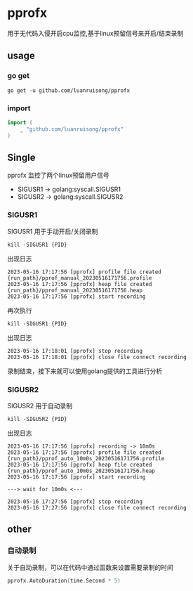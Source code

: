 # pprofx

用于无代码入侵开启cpu监控,基于linux预留信号来开启/结束录制

## usage

### go get

```shell
go get -u github.com/luanruisong/pprofx
```

### import

```go
import (
    _ "github.com/luanruisong/pprofx"
)
```

## Single

pprofx 监控了两个linux预留用户信号

- SIGUSR1 -> golang:syscall.SIGUSR1
- SIGUSR2 -> golang:syscall.SIGUSR2


### SIGUSR1

SIGUSR1 用于手动开启/关闭录制

```shell
kill -SIGUSR1 {PID}
```

出现日志

```shell
2023-05-16 17:17:56 [pprofx] profile file created {run_path}/pprof_manual_20230516171756.profile
2023-05-16 17:17:56 [pprofx] heap file created {run_path}/pprof_manual_20230516171756.heap
2023-05-16 17:17:56 [pprofx] start recording
```
再次执行

```shell
kill -SIGUSR1 {PID}
```

出现日志

```shell
2023-05-16 17:18:01 [pprofx] stop recording
2023-05-16 17:18:01 [pprofx] close file connect recording
```

录制结束，接下来就可以使用golang提供的工具进行分析


### SIGUSR2

SIGUSR2 用于自动录制

```shell
kill -SIGUSR2 {PID}
```

出现日志

```shell
2023-05-16 17:17:56 [pprofx] recording -> 10m0s
2023-05-16 17:17:56 [pprofx] profile file created {run_path}/pprof_auto_10m0s_20230516171756.profile
2023-05-16 17:17:56 [pprofx] heap file created {run_path}/pprof_auto_10m0s_20230516171756.heap
2023-05-16 17:17:56 [pprofx] start recording

---> wait for 10m0s <---

2023-05-16 17:27:56 [pprofx] stop recording
2023-05-16 17:27:56 [pprofx] close file connect recording
```

## other

### 自动录制

关于自动录制，可以在代码中通过函数来设置需要录制的时间

```go
pprofx.AutoDuration(time.Second * 5)
```

